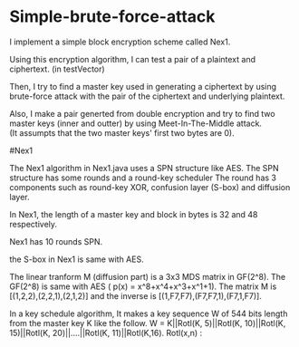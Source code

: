 # Simple-brute-force-attack

I implement a simple block encryption scheme called Nex1.

Using this encryption algorithm, I can test a pair of a plaintext and ciphertext. (in testVector)

Then, I try to find a master key used in generating a ciphertext by using brute-force attack with the pair of the ciphertext and underlying plaintext.

Also, I make a pair generted from double encryption and try to find two master keys (inner and outter) by using Meet-In-The-Middle attack.<br>
(It assumpts that the two master keys' first two bytes are 0).

#Nex1

The Nex1 algorithm in Nex1.java uses a SPN structure like AES.
The SPN structure has some rounds and a round-key scheduler
The round has 3 components such as round-key XOR, confusion layer (S-box) and diffusion layer.

In Nex1, the length of a master key and block in bytes is 32 and 48 respectively.

Nex1 has 10 rounds SPN.

the S-box in Nex1 is same with AES.

The linear tranform M (diffusion part) is a 3x3 MDS matrix in GF(2^8).
The GF(2^8) is same with AES ( p(x) = x^8+x^4+x^3+x^1+1).
The matrix M is [(1,2,2),(2,2,1),(2,1,2)] and the inverse is [(1,F7,F7),(F7,F7,1),(F7,1,F7)].

In a key schedule algorithm, It makes a key sequence W of 544 bits length from the master key K like the follow.
  W = K||Rotl(K, 5)||Rotl(K, 10)||Rotl(K, 15)||Rotl(K, 20)||....||Rotl(K, 11)||Rotl(K,16).
  Rotl(x,n) : 



